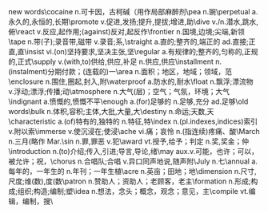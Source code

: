 new words\\cocaine n.可卡因，古柯碱（用作局部麻醉剂\pea n.豌\perpetual a.永久的,永恒的,长期\promote v.促进,发扬;提升,提拔;增进,助\dive v./n.潜水,跳水,俯\react v.反应,起作用;(against)反对,起反作\frontier n.国境,边境;尖端,新领\tape n.带(子);录音带,磁带 v.录音;系,\straight a.直的;整齐的,端正的 ad.直接;正直,直\insist vi.(on)坚持要求,坚决主张,坚\regular a.有规律的;整齐的,匀称的,正规的,正式\supply v.(with,to)供给,供应,补足 n.供应,供应\installment n.(instalment)分期付款；(连载的)一\area n.面积；地区，地域；领域，范\enclosure n.围住,圈起,封入,附\waterproof a.防水的,耐水\float n.飘浮;漂流物 v.浮动;漂浮;传播;动\atmosphere n.大气(层)；空气；气氛，环境；大气\indignant a.愤慨的,愤慨不平\enough a.(for)足够的 n.足够,充分 ad.足够\\old words\\bulk n.体积,容积;主体,大批,大量,大\destiny n.命运;天数,天\characteristic a.(of)特有的,独特的 n.特征,特\index n.(pl.indexes,indices)索引 v.附以索\immerse v.使沉浸在;使浸\ache vi.痛；哀怜 n.(指连续)疼痛、酸\March n.三月(略作 Mar.\sin n.罪,罪恶 v.犯\award vt.授予,给予；判定 n.奖,奖金；仲\introduction n.(to)介绍;传入,引进;导言,导论,绪\may aux.v.可能，也许；可以，被允许；祝，\chorus n.合唱队;合唱 v.异口同声地说,随声附\July n.七\annual a.每年的，一年生的 n.年刊；一年生植\acre n.英亩；田地；地\dimension n.尺寸,尺度;维(数),度(数\patron n.赞助人；资助人；老顾客，老主\formation n.形成;构成;组织;构造;编制;塑\idea n.想法，念头；概念，观念；意见，主\compile vt.编辑，编制，搜\